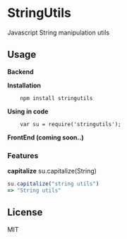 StringUtils
===========

Javascript String manipulation utils

## Usage

**Backend**

**Installation**

		npm install stringutils

**Using in code**

		var su = require('stringutils');

**FrontEnd (coming soon..)**

### Features

**capitalize** su.capitalize(String)


```javascript
su.capitalize("string utils")
=> "String utils"
```



## License 

MIT
